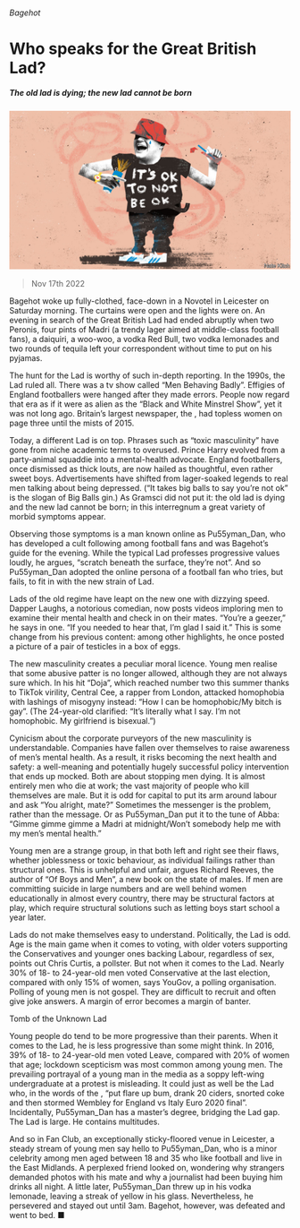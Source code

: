 ###### Bagehot

# Who speaks for the Great British Lad? 

##### The old lad is dying; the new lad cannot be born 

![image](images/20221119_BRD000.jpg) 

> Nov 17th 2022 

Bagehot woke up fully-clothed, face-down in a Novotel in Leicester on Saturday morning. The curtains were open and the lights were on. An evening in search of the Great British Lad had ended abruptly when two Peronis, four pints of Madri (a trendy lager aimed at middle-class football fans), a daiquiri, a woo-woo, a vodka Red Bull, two vodka lemonades and two rounds of tequila left your correspondent without time to put on his pyjamas. 

The hunt for the Lad is worthy of such in-depth reporting. In the 1990s, the Lad ruled all. There was a tv show called “Men Behaving Badly”. Effigies of England footballers were hanged after they made errors. People now regard that era as if it were as alien as the “Black and White Minstrel Show”, yet it was not long ago. Britain’s largest newspaper, the , had topless women on page three until the mists of 2015. 

Today, a different Lad is on top. Phrases such as “toxic masculinity” have gone from niche academic terms to overused. Prince Harry evolved from a party-animal squaddie into a mental-health advocate. England footballers, once dismissed as thick louts, are now hailed as thoughtful, even rather sweet boys. Advertisements have shifted from lager-soaked legends to real men talking about being depressed. (“It takes big balls to say you’re not ok” is the slogan of Big Balls gin.) As Gramsci did not put it: the old lad is dying and the new lad cannot be born; in this interregnum a great variety of morbid symptoms appear. 

Observing those symptoms is a man known online as Pu55yman_Dan, who has developed a cult following among football fans and was Bagehot’s guide for the evening. While the typical Lad professes progressive values loudly, he argues, “scratch beneath the surface, they’re not”. And so Pu55yman_Dan adopted the online persona of a football fan who tries, but fails, to fit in with the new strain of Lad.

Lads of the old regime have leapt on the new one with dizzying speed. Dapper Laughs, a notorious comedian, now posts videos imploring men to examine their mental health and check in on their mates. “You’re a geezer,” he says in one. “If you needed to hear that, I’m glad I said it.” This is some change from his previous content: among other highlights, he once posted a picture of a pair of testicles in a box of eggs. 

The new masculinity creates a peculiar moral licence. Young men realise that some abusive patter is no longer allowed, although they are not always sure which. In his hit “Doja”, which reached number two this summer thanks to TikTok virility, Central Cee, a rapper from London, attacked homophobia with lashings of misogyny instead: “How I can be homophobic/My bitch is gay”. (The 24-year-old clarified: “It’s literally what I say. I’m not homophobic. My girlfriend is bisexual.”) 

Cynicism about the corporate purveyors of the new masculinity is understandable. Companies have fallen over themselves to raise awareness of men’s mental health. As a result, it risks becoming the next health and safety: a well-meaning and potentially hugely successful policy intervention that ends up mocked. Both are about stopping men dying. It is almost entirely men who die at work; the vast majority of people who kill themselves are male. But it is odd for capital to put its arm around labour and ask “You alright, mate?” Sometimes the messenger is the problem, rather than the message. Or as Pu55yman_Dan put it to the tune of Abba: “Gimme gimme gimme a Madri at midnight/Won’t somebody help me with my men’s mental health.”

Young men are a strange group, in that both left and right see their flaws, whether joblessness or toxic behaviour, as individual failings rather than structural ones. This is unhelpful and unfair, argues Richard Reeves, the author of “Of Boys and Men”, a new book on the state of males. If men are committing suicide in large numbers and are well behind women educationally in almost every country, there may be structural factors at play, which require structural solutions such as letting boys start school a year later.

Lads do not make themselves easy to understand. Politically, the Lad is odd. Age is the main game when it comes to voting, with older voters supporting the Conservatives and younger ones backing Labour, regardless of sex, points out Chris Curtis, a pollster. But not when it comes to the Lad. Nearly 30% of 18- to 24-year-old men voted Conservative at the last election, compared with only 15% of women, says YouGov, a polling organisation. Polling of young men is not gospel. They are difficult to recruit and often give joke answers. A margin of error becomes a margin of banter.

Tomb of the Unknown Lad 

Young people do tend to be more progressive than their parents. When it comes to the Lad, he is less progressive than some might think. In 2016, 39% of 18- to 24-year-old men voted Leave, compared with 20% of women that age; lockdown scepticism was most common among young men. The prevailing portrayal of a young man in the media as a soppy left-wing undergraduate at a protest is misleading. It could just as well be the Lad who, in the words of the , “put flare up bum, drank 20 ciders, snorted coke and then stormed Wembley for England vs Italy Euro 2020 final”. Incidentally, Pu55yman_Dan has a master’s degree, bridging the Lad gap. The Lad is large. He contains multitudes. 

And so in Fan Club, an exceptionally sticky-floored venue in Leicester, a steady stream of young men say hello to Pu55yman_Dan, who is a minor celebrity among men aged between 18 and 35 who like football and live in the East Midlands. A perplexed friend looked on, wondering why strangers demanded photos with his mate and why a journalist had been buying him drinks all night. A little later, Pu55yman_Dan threw up in his vodka lemonade, leaving a streak of yellow in his glass. Nevertheless, he persevered and stayed out until 3am. Bagehot, however, was defeated and went to bed. ■






